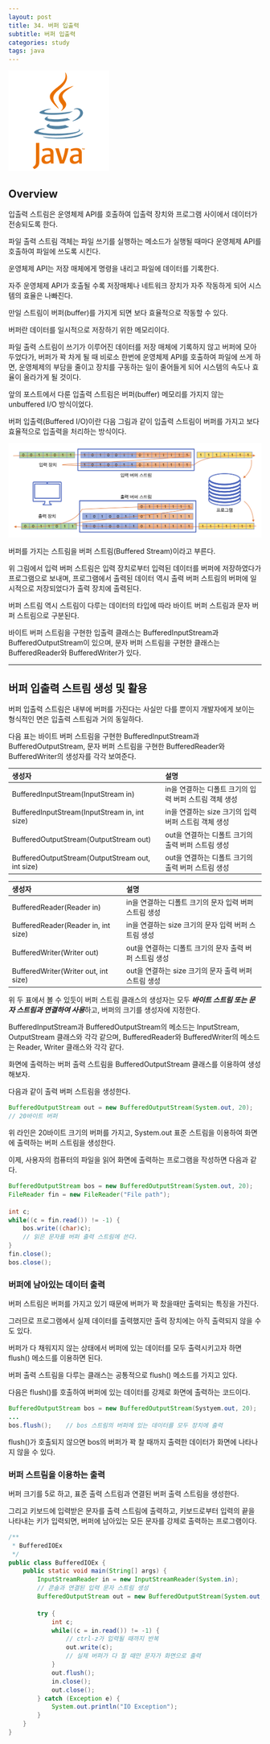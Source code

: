 ```yaml
---
layout: post
title: 34. 버퍼 입출력
subtitle: 버퍼 입출력
categories: study
tags: java
---
```


![javalogo](/assets/img/logo/java-logo.png)

## Overview 

입출력 스트림은 운영체제 API를 호출하여 입출력 장치와 프로그램 사이에서 데이터가 전송되도록 한다.

파일 출력 스트림 객체는 파일 쓰기를 실행하는 메소드가 실행될 때마다 운영체제 API를 호출하여 파일에 쓰도록 시킨다.

운영체제 API는 저장 매체에게 명령을 내리고 파일에 데이터를 기록한다.

자주 운영체제 API가 호출될 수록 저장매체나 네트워크 장치가 자주 작동하게 되어 시스템의 효율은 나빠진다.

만일 스트림이 버퍼(buffer)를 가지게 되면 보다 효율적으로 작동할 수 있다.

버퍼란 데이터를 일시적으로 저장하기 위한 메모리이다.

파일 출력 스트림이 쓰기가 이루어진 데이터를 저장 매체에 기록하지 않고 버퍼에 모아두었다가, 버퍼가 꽉 차게 될 때 비로소 한번에 운영체제 API를 호출하여 파일에 쓰게 하면, 운영체제의 부담을 줄이고 장치를 구동하는 일이 줄어들게 되어 시스템의 속도나 효율이 올라가게 될 것이다.

앞의 포스트에서 다룬 입출력 스트림은 버퍼(buffer) 메모리를 가지지 않는 unbuffered I/O 방식이었다.

버퍼 입출력(Buffered I/O)이란 다음 그림과 같이 입출력 스트림이 버퍼를 가지고 보다 효율적으로 입출력을 처리하는 방식이다.

![버퍼 스트림](/assets/img/study/java/190916_fig_01.png "버퍼 스트림")

버퍼를 가지는 스트림을 버퍼 스트림(Buffered Stream)이라고 부른다.

위 그림에서 입력 버퍼 스트림은 입력 장치로부터 입력된 데이터를 버퍼에 저장하였다가 프로그램으로 보내며, 프로그램에서 출력된 데이터 역시 출력 버퍼 스트림의 버퍼에 일시적으로 저장되었다가 출력 장치에 출력된다.

버퍼 스트림 역시 스트림이 다루는 데이터의 타입에 따라 바이트 버퍼 스트림과 문자 버퍼 스트림으로 구분된다.

바이트 버퍼 스트림을 구현한 입출력 클래스는 BufferedInputStream과 BufferedOutputStream이 있으며, 문자 버퍼 스트림을 구현한 클래스는 BufferedReader와 BufferedWriter가 있다.

***

## 버퍼 입출력 스트림 생성 및 활용

버퍼 입출력 스트림은 내부에 버퍼를 가진다는 사실만 다를 뿐이지 개발자에게 보이는 형식적인 면은 입출력 스트림과 거의 동일하다.

다음 표는 바이트 버퍼 스트림을 구현한 BufferedInputStream과 BufferedOutputStream, 문자 버퍼 스트림을 구현한 BufferedReader와 BufferedWriter의 생성자를 각각 보여준다.

| 생성자 | 설명 |
| :---------- | :---------- |
| BufferedInputStream(InputStream in) | in을 연결하는 디폴트 크기의 입력 버퍼 스트림 객체 생성 |
| BufferedInputStream(InputStream in, int size) | in을 연결하는 size 크기의 입력 버퍼 스트림 객체 생성 |
| BufferedOutputStream(OutputStream out) | out을 연결하는 디폴트 크기의 출력 버퍼 스트림 생성 |
| BufferedOutputStream(OutputStream out, int size) | out을 연결하는 디폴트 크기의 출력 버퍼 스트림 생성 |

| 생성자 | 설명 |
| :---------- | :---------- |
| BufferedReader(Reader in) | in을 연결하는 디폴트 크기의 문자 입력 버퍼 스트림 생성 |
| BufferedReader(Reader in, int size) | in을 연결하는 size 크기의 문자 입력 버퍼 스트림 생성 |
| BufferedWriter(Writer out) | out을 연결하는 디폴트 크기의 문자 출력 버퍼 스트림 생성 |
| BufferedWriter(Writer out, int size) | out을 연결하는 size 크기의 문자 출력 버퍼 스트림 생성 |

위 두 표에서 볼 수 있듯이 버퍼 스트림 클래스의 생성자는 모두 ***바이트 스트림 또는 문자 스트림과 연결하여 사용***하고, 버퍼의 크기를 생성자에 지정한다.

BufferedInputStream과 BufferedOutputStream의 메소드는 InputStream, OutputStream 클래스와 각각 같으며, BufferedReader와 BufferedWriter의 메소드는 Reader, Writer 클래스와 각각 같다.

화면에 출력하는 버퍼 출력 스트림을 BufferedOutputStream 클래스를 이용하여 생성해보자.

다음과 같이 출력 버퍼 스트림을 생성한다.

```java
BufferedOutputStream out = new BufferedOutputStream(System.out, 20);
// 20바이트 버퍼
```

위 라인은 20바이트 크기의 버퍼를 가지고, System.out 표준 스트림을 이용하여 화면에 출력하는 버퍼 스트림을 생성한다.

이제, 사용자의 컴퓨터의 파일을 읽어 화면에 출력하는 프로그램을 작성하면 다음과 같다.

```java
BufferedOutputStream bos = new BufferedOutputStream(System.out, 20);
FileReader fin = new FileReader("File path");

int c;
while((c = fin.read()) != -1) {
    bos.write((char)c);
    // 읽은 문자를 버퍼 출력 스트림에 쓴다.
}
fin.close();
bos.close();
```

### 버퍼에 남아있는 데이터 출력

버퍼 스트림은 버퍼를 가지고 있기 때문에 버퍼가 꽉 찼을때만 출력되는 특징을 가진다.

그러므로 프로그램에서 실제 데이터를 출력했지만 출력 장치에는 아직 출력되지 않을 수도 있다.

버퍼가 다 채워지지 않는 상태에서 버퍼에 있는 데이터를 모두 출력시키고자 하면 flush() 메소드를 이용하면 된다.

버퍼 출력 스트림을 다루는 클래스는 공통적으로 flush() 메소드를 가지고 있다.

다음은 flush()를 호출하여 버퍼에 있는 데이터를 강제로 화면에 출력하는 코드이다.

```java
BufferedOutputStream bos = new BufferedOutputStream(Systyem.out, 20);
...
bos.flush();    // bos 스트림의 버퍼에 있는 데이터를 모두 장치에 출력
```

flush()가 호출되지 않으면 bos의 버퍼가 꽉 찰 때까지 출력한 데이터가 화면에 나타나지 않을 수 있다.

### 버퍼 스트림을 이용하는 출력

버퍼 크기를 5로 하고, 표준 출력 스트림과 연결된 버퍼 출력 스트림을 생성한다.

그리고 키보드에 입력받은 문자를 출력 스트림에 출력하고, 키보드로부터 입력의 끝을 나타내는 키가 입력되면, 버퍼에 남아있는 모든 문자를 강제로 출력하는 프로그램이다.

```java
/**
 * BufferedIOEx
 */
public class BufferedIOEx {
    public static void main(String[] args) {
        InputStreamReader in = new InputStreamReader(System.in);
        // 콘솔과 연결된 입력 문자 스트림 생성
        BufferedOutputStream out = new BufferedOutputStream(System.out, 5);

        try {
            int c;
            while((c = in.read()) != -1) {
                // ctrl-z가 입력될 때까지 반복
                out.write(c);
                // 실제 버퍼가 다 찰 때만 문자가 화면으로 출력
            }
            out.flush();
            in.close();
            out.close();
        } catch (Exception e) {
            System.out.println("IO Exception");
        }
    }
}
```